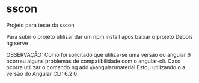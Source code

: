 # sscon
Projeto para teste da sscon


Para subir o projeto utilizar dar um npm install após baixar o projeto
Depois ng serve

OBSERVAÇÃO: 
Como foi solicitado que utiliza-se uma versão do angular 6 ocorreu alguns problemas de compatibilidade com o angular-cli.
Caso ocorra utilizar o comando ng add @angular/material
Estou utilizando o a versão do Angular CLI: 6.2.0

